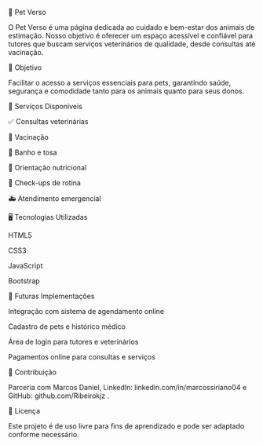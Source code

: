 🐾 Pet Verso

O Pet Verso é uma página dedicada ao cuidado e bem-estar dos animais de estimação. Nosso objetivo é oferecer um espaço acessível e confiável para tutores que buscam serviços veterinários de qualidade, desde consultas até vacinação.

🚀 Objetivo

Facilitar o acesso a serviços essenciais para pets, garantindo saúde, segurança e comodidade tanto para os animais quanto para seus donos.

🐶 Serviços Disponíveis

✅ Consultas veterinárias

💉 Vacinação

🛁 Banho e tosa

🍖 Orientação nutricional

🐾 Check-ups de rotina

🚑 Atendimento emergencial

🖥️ Tecnologias Utilizadas

HTML5

CSS3

JavaScript

Bootstrap

🎯 Futuras Implementações

Integração com sistema de agendamento online

Cadastro de pets e histórico médico

Área de login para tutores e veterinários

Pagamentos online para consultas e serviços

🤝 Contribuição

Parceria com Marcos Daniel, LinkedIn: linkedin.com/in/marcossiriano04 e GitHub: github.com/Ribeirokjz .

📄 Licença

Este projeto é de uso livre para fins de aprendizado e pode ser adaptado conforme necessário.

